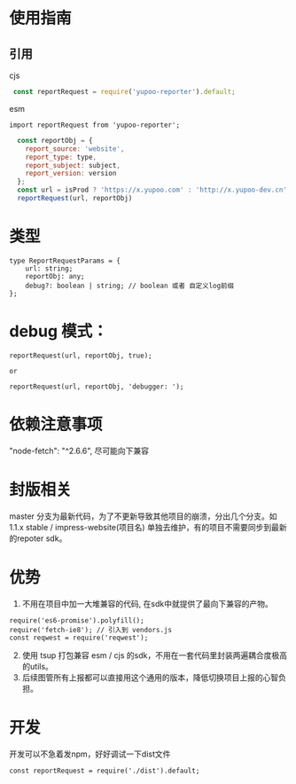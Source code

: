 # 使用指南

## 引用

cjs
```js
 const reportRequest = require('yupoo-reporter').default;
```
esm
```
import reportRequest from 'yupoo-reporter';
```
```js
  const reportObj = {
    report_source: 'website',
    report_type: type,
    report_subject: subject,
    report_version: version
  };
  const url = isProd ? 'https://x.yupoo.com' : 'http://x.yupoo-dev.cn' + '/r/c/a?name=yupoo_internal';
  reportRequest(url, reportObj)
```

# 类型
```
type ReportRequestParams = {
    url: string;
    reportObj: any;
    debug?: boolean | string; // boolean 或者 自定义log前缀
};
```

# debug 模式：
```
reportRequest(url, reportObj, true);

or

reportRequest(url, reportObj, 'debugger: ');
```


# 依赖注意事项

"node-fetch": "^2.6.6", 尽可能向下兼容

# 封版相关

master 分支为最新代码，为了不更新导致其他项目的崩溃，分出几个分支。如 1.1.x stable / impress-website(项目名) 单独去维护，有的项目不需要同步到最新的repoter sdk。

# 优势
1. 不用在项目中加一大堆兼容的代码, 在sdk中就提供了最向下兼容的产物。
```
require('es6-promise').polyfill();
require('fetch-ie8'); // 引入到 vendors.js
const reqwest = require('reqwest');
```
2. 使用 tsup 打包兼容 esm / cjs 的sdk，不用在一套代码里封装两遍耦合度极高的utils。
3. 后续图管所有上报都可以直接用这个通用的版本，降低切换项目上报的心智负担。

# 开发

开发可以不急着发npm，好好调试一下dist文件

```
const reportRequest = require('./dist').default;
```